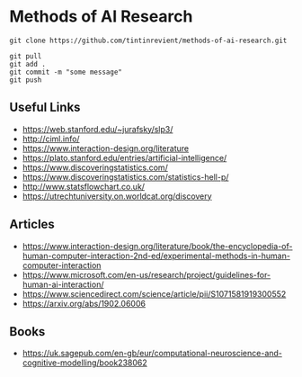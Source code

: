 # Methods of AI Research

```
git clone https://github.com/tintinrevient/methods-of-ai-research.git
```

```
git pull
git add .
git commit -m "some message"
git push
```

## Useful Links
* https://web.stanford.edu/~jurafsky/slp3/
* http://ciml.info/
* https://www.interaction-design.org/literature
* https://plato.stanford.edu/entries/artificial-intelligence/
* https://www.discoveringstatistics.com/
* https://www.discoveringstatistics.com/statistics-hell-p/
* http://www.statsflowchart.co.uk/
* https://utrechtuniversity.on.worldcat.org/discovery

## Articles
* https://www.interaction-design.org/literature/book/the-encyclopedia-of-human-computer-interaction-2nd-ed/experimental-methods-in-human-computer-interaction
* https://www.microsoft.com/en-us/research/project/guidelines-for-human-ai-interaction/
* https://www.sciencedirect.com/science/article/pii/S1071581919300552
* https://arxiv.org/abs/1902.06006

## Books
* https://uk.sagepub.com/en-gb/eur/computational-neuroscience-and-cognitive-modelling/book238062
